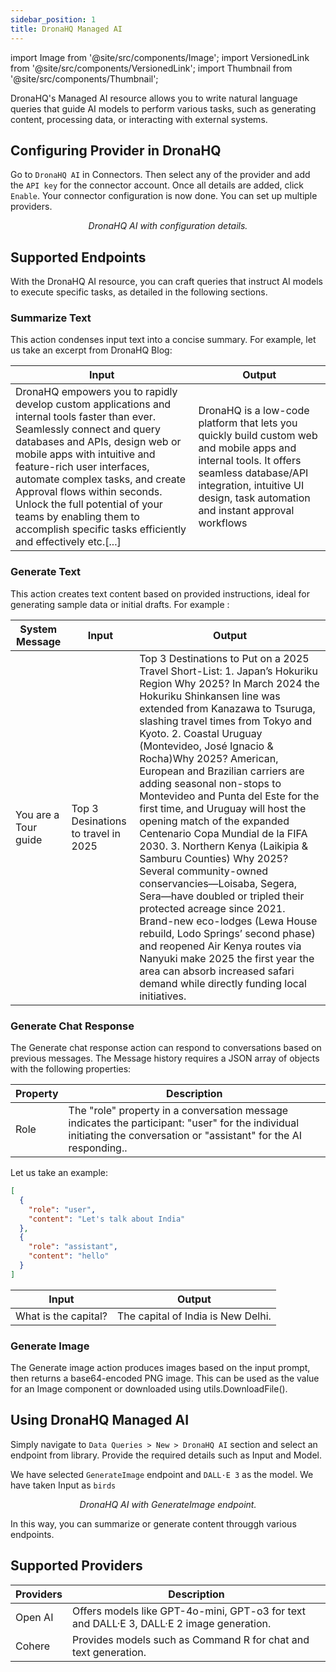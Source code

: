```yaml
---
sidebar_position: 1
title: DronaHQ Managed AI
---
```

import Image from '@site/src/components/Image';
import VersionedLink from '@site/src/components/VersionedLink';
import Thumbnail from '@site/src/components/Thumbnail';

DronaHQ's Managed AI resource allows you to write natural language queries that guide AI models to perform various tasks, such as generating content, processing data, or interacting with external systems.

## Configuring Provider in DronaHQ

Go to `DronaHQ AI` in Connectors. Then select any of the provider and add the `API key` for the connector account. Once all details are added, click `Enable`. Your connector configuration is now done. You can set up multiple providers.

<figure>
  <Thumbnail src="/img/reference/connectors/dronahq-managed-ai/configuration.png" alt="DronaHQ AI with configuration details." />
  <figcaption align = "center"><i>DronaHQ AI with configuration details.</i></figcaption>
</figure>

## Supported Endpoints

With the DronaHQ AI resource, you can craft queries that instruct AI models to execute specific tasks, as detailed in the following sections.


### Summarize Text
This action condenses input text into a concise summary. For example, let us take an excerpt from DronaHQ Blog:

|  Input                                       | Output                                              |
|----------------------------------------------|-----------------------------------------------------|
| DronaHQ empowers you to rapidly develop custom applications and internal tools faster than ever. Seamlessly connect and query databases and APIs, design web or mobile apps with intuitive and feature-rich user interfaces, automate complex tasks, and create Approval flows within seconds. Unlock the full potential of your teams by enabling them to accomplish specific tasks efficiently and effectively etc.[...]      | DronaHQ is a low-code platform that lets you quickly build custom web and mobile apps and internal tools. It offers seamless database/API integration, intuitive UI design, task automation and instant approval workflows



### Generate Text
This action creates text content based on provided instructions, ideal for generating sample data or initial drafts. For example :

|System Message   |  Input                | Output                                                                   |
|---------------|-------------------------|--------------------------------------------------------------------------|
| You are a Tour guide    | Top 3 Desinations to travel in 2025 | Top 3 Destinations to Put on a 2025 Travel Short-List: 1. Japan’s Hokuriku Region  Why 2025?  In March 2024 the Hokuriku Shinkansen line was extended from Kanazawa to Tsuruga, slashing travel times from Tokyo and Kyoto. 2. Coastal Uruguay (Montevideo, José Ignacio & Rocha)Why 2025?  American, European and Brazilian carriers are adding seasonal non-stops to Montevideo and Punta del Este for the first time, and Uruguay will host the opening match of the expanded Centenario Copa Mundial de la FIFA 2030. 3. Northern Kenya (Laikipia & Samburu Counties) Why 2025?  Several community-owned conservancies—Loisaba, Segera, Sera—have doubled or tripled their protected acreage since 2021. Brand-new eco-lodges (Lewa House rebuild, Lodo Springs’ second phase) and reopened Air Kenya routes via Nanyuki make 2025 the first year the area can absorb increased safari demand while directly funding local initiatives.       |




### Generate Chat Response

The Generate chat response action can respond to conversations based on previous messages. The Message history requires a JSON array of objects with the following properties:

|  Property      | Description                                             |
|----------------|---------------------------------------------------------|
| Role           | The "role" property in a conversation message indicates the participant: "user" for the individual initiating the conversation or "assistant" for the AI responding..                  |

Let us take an example:

```json
[
  {
    "role": "user",
    "content": "Let's talk about India"
  },
  {
    "role": "assistant",
    "content": "hello"
  }
]

```

|  Input                                       | Output                                              |
|----------------------------------------------|-----------------------------------------------------|
| What is the capital?                         | The capital of India is New Delhi.                  |






### Generate Image
The Generate image action produces images based on the input prompt, then returns a base64-encoded PNG image. This can be used as the value for an Image component or downloaded using utils.DownloadFile(). 


## Using DronaHQ Managed AI

Simply navigate to `Data Queries > New > DronaHQ AI` section and select an endpoint from library. Provide the required details such as Input and Model.

We have selected `GenerateImage` endpoint and `DALL·E 3` as the model. We have taken Input as `birds`

<figure>
  <Thumbnail src="/img/reference/connectors/dronahq-managed-ai/generateimage2.png" alt="DronaHQ AI with GenerateImage endpoint." />
  <figcaption align = "center"><i>DronaHQ AI with GenerateImage endpoint.</i></figcaption>
</figure>

In this way, you can summarize or generate content througgh various endpoints.

## Supported Providers
 
|  Providers    | Description                                                                              |
|---------------|------------------------------------------------------------------------------------------|
| Open AI       | Offers models like GPT-4o-mini, GPT-o3 for text and DALL·E 3, DALL·E 2  image generation.|
| Cohere        | 	Provides models such as Command R for chat and text generation.                        |

